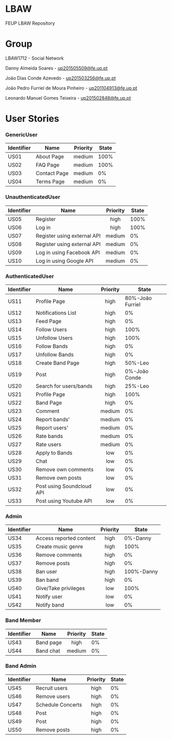 # LBAW
FEUP LBAW Repository

# Group
LBAW1712 - Social Network


Danny Almeida Soares - up201505509@fe.up.pt

João Dias Conde Azevedo - up201503256@fe.up.pt

João Pedro Furriel de Moura Pinheiro - up201104913@fe.up.pt

Leonardo Manuel Gomes Teixeira - up201502848@fe.up.pt

# User Stories

### GenericUser
|Identifier|Name|Priority|State|
| -------- | -- |:------:| --------- |
|US01      |About Page|medium|100%|
|US02      |FAQ Page|medium|100%|
|US03      |Contact Page|medium|0%|
|US04      |Terms Page|medium|0%|


### UnauthenticatedUser
|Identifier|Name|Priority|State|
| -------- | -- |:------:| --------- |
|US05      |Register|high|100%|
|US06      |Log in|high|100%|
|US07      |Register using external API|medium|0%|
|US08      |Register using external API|medium|0%|
|US09      |Log in using Facebook API|medium|0%|
|US10      |Log in using Google API|medium|0%|



### AuthenticatedUser
|Identifier|Name|Priority|State|
| -------- | -- |:------:| --------- |
|US11      |Profile Page|high|80%-João Furriel|
|US12      |Notifications List|high|0%|
|US13      |Feed Page|high|0%|
|US14      |Follow Users|high|100%|
|US15      |Unfollow Users|high|100%|
|US16      |Follow Bands|high|0%|
|US17      |Unfollow Bands|high|0%|
|US18      |Create Band Page|high|50%-Leo|
|US19      |Post|high|0%-João Conde|
|US20      |Search for users/bands|high|25%-Leo|
|US21      |Profile Page|high|100%|
|US22      |Band Page|high|0%|
|US23      |Comment|medium|0%|
|US24      |Report bands'|medium|0%|
|US25      |Report users'|medium|0%|
|US26      |Rate bands|medium|0%|
|US27      |Rate users|medium|0%|
|US28      |Apply to Bands|low|0%|
|US29      |Chat|low|0%|
|US30      |Remove own comments|low|0%|
|US31      |Remove own posts|low|0%|
|US32      |Post using Soundcloud API|low|0%|
|US33      |Post using Youtube API|low|0%|

### Admin
|Identifier|Name|Priority|State|
| -------- | -- |:------:| --------- |
|US34      |Access reported content|high|0%-Danny|
|US35      |Create music genre|high|100%|
|US36      |Remove comments|high|0%|
|US37      |Remove posts|high|0%|
|US38      |Ban user|high|100%-Danny|
|US39      |Ban band|high|0%|
|US40      |Give/Take privileges|low|100%|
|US41      |Notify user|low|0%|
|US42      |Notify band|low|0%|

### Band Member
|Identifier|Name|Priority|State|
| -------- | -- |:------:| --------- |
|US43      |Band page|high|0%|
|US44      |Band chat|medium|0%|


### Band Admin
|Identifier|Name|Priority|State|
| -------- | -- |:------:| --------- |
|US45      |Recruit users|high|0%|
|US46      |Remove users|high|0%|
|US47      |Schedule Concerts|high|0%|
|US48      |Post|high|0%|
|US49      |Post|high|0%|
|US50      |Remove posts|high|0%|
